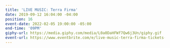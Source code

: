 ```yaml
---
title: 'LIVE MUSIC: Terra Firma'
date: 2019-09-12 16:04:00 -04:00
position: 16
event-date: 2022-02-05 19:00:00 -05:00
end-time: '09PM'
giphy-url: https://media.giphy.com/media/L0a0DaHFWf7Qw6j3Un/giphy.gif
event-url: https://www.eventbrite.com/e/live-music-terra-firma-tickets-243116838007
---
```


